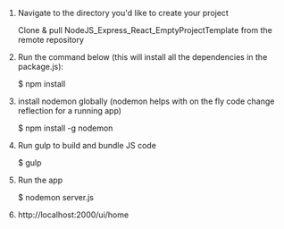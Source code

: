 1. Navigate to the directory you'd like to create your project

   Clone & pull NodeJS_Express_React_EmptyProjectTemplate from the remote repository

2. Run the command below (this will install all the dependencies in the package.js):

   $ npm install

3. install nodemon globally (nodemon helps with on the fly code change reflection for a running app)

   $ npm install -g nodemon

4. Run gulp to build and bundle JS code

   $ gulp

5. Run the app

   $ nodemon server.js

6. http://localhost:2000/ui/home